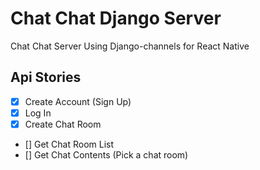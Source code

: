 # Chat Chat Django Server
Chat Chat Server Using Django-channels for React Native

## Api Stories
- [x] Create Account (Sign Up)
- [x] Log In
- [x] Create Chat Room
- [] Get Chat Room List
- [] Get Chat Contents (Pick a chat room)
